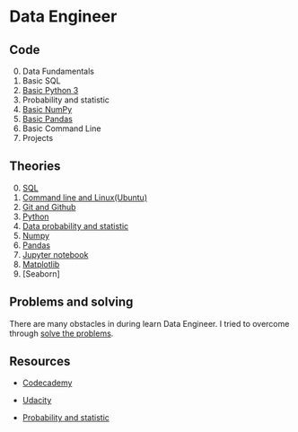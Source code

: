 # Data Engineer
## Code
0. Data Fundamentals
1. Basic SQL
2. [Basic Python 3](https://github.com/LamPhuocGiau/Data_Engineer/tree/main/Code/basic_python)
3. Probability and statistic
4. [Basic NumPy](https://github.com/LamPhuocGiau/Data_Engineer/tree/main/Code/basic_numpy)
5. [Basic Pandas](https://github.com/LamPhuocGiau/Data_Engineer/tree/main/Code/basic_pandas)
6. Basic Command Line
7. Projects

## Theories

0. [SQL](https://github.com/LamPhuocGiau/Data_Engineer/blob/main/Theories/SQL.md)
1. [Command line and Linux(Ubuntu)](https://github.com/LamPhuocGiau/Data_Engineer/blob/main/Theories/Command_Line.md)
2. [Git and Github](https://github.com/LamPhuocGiau/Data_Engineer/blob/main/Theories/git_github.md)
3. [Python](https://github.com/LamPhuocGiau/Data_Engineer/blob/main/Theories/Python.md)
4. [Data probability and statistic](https://github.com/LamPhuocGiau/Data_Engineer/blob/main/Theories/Data_probability_%20and_statistic.md)
5. [Numpy](https://github.com/LamPhuocGiau/Data_Engineer/blob/main/Theories/NumPy.md)
6. [Pandas](https://github.com/LamPhuocGiau/Data_Engineer/blob/main/Theories/Pandas.md)
7. [Jupyter notebook](https://github.com/LamPhuocGiau/Data_Engineer/blob/main/Theories/jupiter_notebook.md)
8. [Matplotlib](https://github.com/LamPhuocGiau/Data_Engineer/blob/main/Theories/matplotlib.md)
9. [Seaborn]

## Problems and solving

There are many obstacles in during learn Data Engineer. I tried to overcome through [solve the problems](https://github.com/LamPhuocGiau/Data_Engineer/blob/main/Theories/Problems_and_solving.md).

## Resources
  - [Codecademy](https://www.codecademy.com/)

  - [Udacity](https://learn.udacity.com/)

  - [Probability and statistic](https://www.mathsisfun.com/)